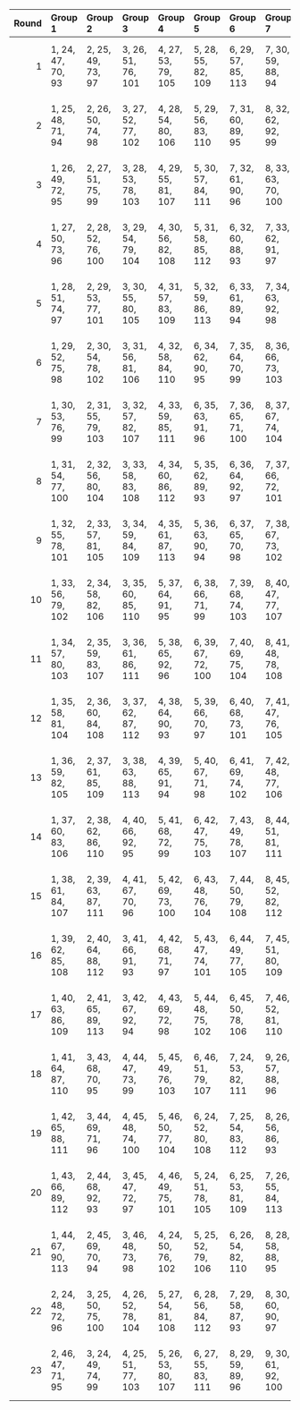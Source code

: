 |   Round | Group 1            | Group 2            | Group 3            | Group 4            | Group 5            | Group 6            | Group 7            | Group 8             | Group 9             | Group 10            | Group 11            | Group 12            | Group 13            | Group 14            | Group 15            | Group 16            | Group 17            | Group 18            | Group 19            | Group 20            | Group 21            | Group 22       | Group 23       |
|--------:|:-------------------|:-------------------|:-------------------|:-------------------|:-------------------|:-------------------|:-------------------|:--------------------|:--------------------|:--------------------|:--------------------|:--------------------|:--------------------|:--------------------|:--------------------|:--------------------|:--------------------|:--------------------|:--------------------|:--------------------|:--------------------|:---------------|:---------------|
|       1 | 1, 24, 47, 70, 93  | 2, 25, 49, 73, 97  | 3, 26, 51, 76, 101 | 4, 27, 53, 79, 105 | 5, 28, 55, 82, 109 | 6, 29, 57, 85, 113 | 7, 30, 59, 88, 94  | 8, 31, 61, 91, 98   | 9, 32, 63, 71, 102  | 10, 33, 65, 74, 106 | 11, 34, 67, 77, 110 | 13, 36, 48, 83, 95  | 14, 37, 50, 86, 99  | 15, 38, 52, 89, 103 | 16, 39, 54, 92, 107 | 17, 40, 56, 72, 111 | 19, 42, 60, 78, 96  | 20, 43, 62, 81, 100 | 21, 44, 64, 84, 104 | 22, 45, 66, 87, 108 | 23, 46, 68, 90, 112 | 12, 35, 69, 80 | 18, 41, 58, 75 |
|       2 | 1, 25, 48, 71, 94  | 2, 26, 50, 74, 98  | 3, 27, 52, 77, 102 | 4, 28, 54, 80, 106 | 5, 29, 56, 83, 110 | 7, 31, 60, 89, 95  | 8, 32, 62, 92, 99  | 9, 33, 64, 72, 103  | 10, 34, 66, 75, 107 | 11, 35, 68, 78, 111 | 13, 37, 49, 84, 96  | 14, 38, 51, 87, 100 | 15, 39, 53, 90, 104 | 16, 40, 55, 70, 108 | 17, 41, 57, 73, 112 | 18, 42, 59, 76, 93  | 19, 43, 61, 79, 97  | 20, 44, 63, 82, 101 | 21, 45, 65, 85, 105 | 22, 46, 67, 88, 109 | 23, 24, 69, 91, 113 | 6, 30, 58, 86  | 12, 36, 47, 81 |
|       3 | 1, 26, 49, 72, 95  | 2, 27, 51, 75, 99  | 3, 28, 53, 78, 103 | 4, 29, 55, 81, 107 | 5, 30, 57, 84, 111 | 7, 32, 61, 90, 96  | 8, 33, 63, 70, 100 | 9, 34, 65, 73, 104  | 10, 35, 67, 76, 108 | 11, 36, 69, 79, 112 | 12, 37, 48, 82, 93  | 13, 38, 50, 85, 97  | 14, 39, 52, 88, 101 | 15, 40, 54, 91, 105 | 16, 41, 56, 71, 109 | 17, 42, 58, 74, 113 | 18, 43, 60, 77, 94  | 19, 44, 62, 80, 98  | 20, 45, 64, 83, 102 | 21, 46, 66, 86, 106 | 22, 24, 68, 89, 110 | 6, 31, 59, 87  | 23, 25, 47, 92 |
|       4 | 1, 27, 50, 73, 96  | 2, 28, 52, 76, 100 | 3, 29, 54, 79, 104 | 4, 30, 56, 82, 108 | 5, 31, 58, 85, 112 | 6, 32, 60, 88, 93  | 7, 33, 62, 91, 97  | 8, 34, 64, 71, 101  | 9, 35, 66, 74, 105  | 10, 36, 68, 77, 109 | 11, 37, 47, 80, 113 | 12, 38, 49, 83, 94  | 13, 39, 51, 86, 98  | 14, 40, 53, 89, 102 | 15, 41, 55, 92, 106 | 16, 42, 57, 72, 110 | 18, 44, 61, 78, 95  | 19, 45, 63, 81, 99  | 20, 46, 65, 84, 103 | 21, 24, 67, 87, 107 | 22, 25, 69, 90, 111 | 17, 43, 59, 75 | 23, 26, 48, 70 |
|       5 | 1, 28, 51, 74, 97  | 2, 29, 53, 77, 101 | 3, 30, 55, 80, 105 | 4, 31, 57, 83, 109 | 5, 32, 59, 86, 113 | 6, 33, 61, 89, 94  | 7, 34, 63, 92, 98  | 8, 35, 65, 72, 102  | 9, 36, 67, 75, 106  | 10, 37, 69, 78, 110 | 12, 39, 50, 84, 95  | 13, 40, 52, 87, 99  | 14, 41, 54, 90, 103 | 15, 42, 56, 70, 107 | 16, 43, 58, 73, 111 | 18, 45, 62, 79, 96  | 19, 46, 64, 82, 100 | 20, 24, 66, 85, 104 | 21, 25, 68, 88, 108 | 22, 26, 47, 91, 112 | 23, 27, 49, 71, 93  | 11, 38, 48, 81 | 17, 44, 60, 76 |
|       6 | 1, 29, 52, 75, 98  | 2, 30, 54, 78, 102 | 3, 31, 56, 81, 106 | 4, 32, 58, 84, 110 | 6, 34, 62, 90, 95  | 7, 35, 64, 70, 99  | 8, 36, 66, 73, 103 | 9, 37, 68, 76, 107  | 10, 38, 47, 79, 111 | 12, 40, 51, 85, 96  | 13, 41, 53, 88, 100 | 14, 42, 55, 91, 104 | 15, 43, 57, 71, 108 | 16, 44, 59, 74, 112 | 17, 45, 61, 77, 93  | 18, 46, 63, 80, 97  | 19, 24, 65, 83, 101 | 20, 25, 67, 86, 105 | 21, 26, 69, 89, 109 | 22, 27, 48, 92, 113 | 23, 28, 50, 72, 94  | 5, 33, 60, 87  | 11, 39, 49, 82 |
|       7 | 1, 30, 53, 76, 99  | 2, 31, 55, 79, 103 | 3, 32, 57, 82, 107 | 4, 33, 59, 85, 111 | 6, 35, 63, 91, 96  | 7, 36, 65, 71, 100 | 8, 37, 67, 74, 104 | 9, 38, 69, 77, 108  | 10, 39, 48, 80, 112 | 11, 40, 50, 83, 93  | 12, 41, 52, 86, 97  | 13, 42, 54, 89, 101 | 14, 43, 56, 92, 105 | 15, 44, 58, 72, 109 | 16, 45, 60, 75, 113 | 17, 46, 62, 78, 94  | 18, 24, 64, 81, 98  | 19, 25, 66, 84, 102 | 20, 26, 68, 87, 106 | 21, 27, 47, 90, 110 | 23, 29, 51, 73, 95  | 5, 34, 61, 88  | 22, 28, 49, 70 |
|       8 | 1, 31, 54, 77, 100 | 2, 32, 56, 80, 104 | 3, 33, 58, 83, 108 | 4, 34, 60, 86, 112 | 5, 35, 62, 89, 93  | 6, 36, 64, 92, 97  | 7, 37, 66, 72, 101 | 8, 38, 68, 75, 105  | 9, 39, 47, 78, 109  | 10, 40, 49, 81, 113 | 11, 41, 51, 84, 94  | 12, 42, 53, 87, 98  | 13, 43, 55, 90, 102 | 14, 44, 57, 70, 106 | 15, 45, 59, 73, 110 | 17, 24, 63, 79, 95  | 18, 25, 65, 82, 99  | 19, 26, 67, 85, 103 | 20, 27, 69, 88, 107 | 21, 28, 48, 91, 111 | 23, 30, 52, 74, 96  | 16, 46, 61, 76 | 22, 29, 50, 71 |
|       9 | 1, 32, 55, 78, 101 | 2, 33, 57, 81, 105 | 3, 34, 59, 84, 109 | 4, 35, 61, 87, 113 | 5, 36, 63, 90, 94  | 6, 37, 65, 70, 98  | 7, 38, 67, 73, 102 | 8, 39, 69, 76, 106  | 9, 40, 48, 79, 110  | 11, 42, 52, 85, 95  | 12, 43, 54, 88, 99  | 13, 44, 56, 91, 103 | 14, 45, 58, 71, 107 | 15, 46, 60, 74, 111 | 17, 25, 64, 80, 96  | 18, 26, 66, 83, 100 | 19, 27, 68, 86, 104 | 20, 28, 47, 89, 108 | 21, 29, 49, 92, 112 | 22, 30, 51, 72, 93  | 23, 31, 53, 75, 97  | 10, 41, 50, 82 | 16, 24, 62, 77 |
|      10 | 1, 33, 56, 79, 102 | 2, 34, 58, 82, 106 | 3, 35, 60, 85, 110 | 5, 37, 64, 91, 95  | 6, 38, 66, 71, 99  | 7, 39, 68, 74, 103 | 8, 40, 47, 77, 107 | 9, 41, 49, 80, 111  | 11, 43, 53, 86, 96  | 12, 44, 55, 89, 100 | 13, 45, 57, 92, 104 | 14, 46, 59, 72, 108 | 15, 24, 61, 75, 112 | 16, 25, 63, 78, 93  | 17, 26, 65, 81, 97  | 18, 27, 67, 84, 101 | 19, 28, 69, 87, 105 | 20, 29, 48, 90, 109 | 21, 30, 50, 70, 113 | 22, 31, 52, 73, 94  | 23, 32, 54, 76, 98  | 4, 36, 62, 88  | 10, 42, 51, 83 |
|      11 | 1, 34, 57, 80, 103 | 2, 35, 59, 83, 107 | 3, 36, 61, 86, 111 | 5, 38, 65, 92, 96  | 6, 39, 67, 72, 100 | 7, 40, 69, 75, 104 | 8, 41, 48, 78, 108 | 9, 42, 50, 81, 112  | 10, 43, 52, 84, 93  | 11, 44, 54, 87, 97  | 12, 45, 56, 90, 101 | 13, 46, 58, 70, 105 | 14, 24, 60, 73, 109 | 15, 25, 62, 76, 113 | 16, 26, 64, 79, 94  | 17, 27, 66, 82, 98  | 18, 28, 68, 85, 102 | 19, 29, 47, 88, 106 | 20, 30, 49, 91, 110 | 22, 32, 53, 74, 95  | 23, 33, 55, 77, 99  | 4, 37, 63, 89  | 21, 31, 51, 71 |
|      12 | 1, 35, 58, 81, 104 | 2, 36, 60, 84, 108 | 3, 37, 62, 87, 112 | 4, 38, 64, 90, 93  | 5, 39, 66, 70, 97  | 6, 40, 68, 73, 101 | 7, 41, 47, 76, 105 | 8, 42, 49, 79, 109  | 9, 43, 51, 82, 113  | 10, 44, 53, 85, 94  | 11, 45, 55, 88, 98  | 12, 46, 57, 91, 102 | 13, 24, 59, 71, 106 | 14, 25, 61, 74, 110 | 16, 27, 65, 80, 95  | 17, 28, 67, 83, 99  | 18, 29, 69, 86, 103 | 19, 30, 48, 89, 107 | 20, 31, 50, 92, 111 | 22, 33, 54, 75, 96  | 23, 34, 56, 78, 100 | 15, 26, 63, 77 | 21, 32, 52, 72 |
|      13 | 1, 36, 59, 82, 105 | 2, 37, 61, 85, 109 | 3, 38, 63, 88, 113 | 4, 39, 65, 91, 94  | 5, 40, 67, 71, 98  | 6, 41, 69, 74, 102 | 7, 42, 48, 77, 106 | 8, 43, 50, 80, 110  | 10, 45, 54, 86, 95  | 11, 46, 56, 89, 99  | 12, 24, 58, 92, 103 | 13, 25, 60, 72, 107 | 14, 26, 62, 75, 111 | 16, 28, 66, 81, 96  | 17, 29, 68, 84, 100 | 18, 30, 47, 87, 104 | 19, 31, 49, 90, 108 | 20, 32, 51, 70, 112 | 21, 33, 53, 73, 93  | 22, 34, 55, 76, 97  | 23, 35, 57, 79, 101 | 9, 44, 52, 83  | 15, 27, 64, 78 |
|      14 | 1, 37, 60, 83, 106 | 2, 38, 62, 86, 110 | 4, 40, 66, 92, 95  | 5, 41, 68, 72, 99  | 6, 42, 47, 75, 103 | 7, 43, 49, 78, 107 | 8, 44, 51, 81, 111 | 10, 46, 55, 87, 96  | 11, 24, 57, 90, 100 | 12, 25, 59, 70, 104 | 13, 26, 61, 73, 108 | 14, 27, 63, 76, 112 | 15, 28, 65, 79, 93  | 16, 29, 67, 82, 97  | 17, 30, 69, 85, 101 | 18, 31, 48, 88, 105 | 19, 32, 50, 91, 109 | 20, 33, 52, 71, 113 | 21, 34, 54, 74, 94  | 22, 35, 56, 77, 98  | 23, 36, 58, 80, 102 | 3, 39, 64, 89  | 9, 45, 53, 84  |
|      15 | 1, 38, 61, 84, 107 | 2, 39, 63, 87, 111 | 4, 41, 67, 70, 96  | 5, 42, 69, 73, 100 | 6, 43, 48, 76, 104 | 7, 44, 50, 79, 108 | 8, 45, 52, 82, 112 | 9, 46, 54, 85, 93   | 10, 24, 56, 88, 97  | 11, 25, 58, 91, 101 | 12, 26, 60, 71, 105 | 13, 27, 62, 74, 109 | 14, 28, 64, 77, 113 | 15, 29, 66, 80, 94  | 16, 30, 68, 83, 98  | 17, 31, 47, 86, 102 | 18, 32, 49, 89, 106 | 19, 33, 51, 92, 110 | 21, 35, 55, 75, 95  | 22, 36, 57, 78, 99  | 23, 37, 59, 81, 103 | 3, 40, 65, 90  | 20, 34, 53, 72 |
|      16 | 1, 39, 62, 85, 108 | 2, 40, 64, 88, 112 | 3, 41, 66, 91, 93  | 4, 42, 68, 71, 97  | 5, 43, 47, 74, 101 | 6, 44, 49, 77, 105 | 7, 45, 51, 80, 109 | 8, 46, 53, 83, 113  | 9, 24, 55, 86, 94   | 10, 25, 57, 89, 98  | 11, 26, 59, 92, 102 | 12, 27, 61, 72, 106 | 13, 28, 63, 75, 110 | 15, 30, 67, 81, 95  | 16, 31, 69, 84, 99  | 17, 32, 48, 87, 103 | 18, 33, 50, 90, 107 | 19, 34, 52, 70, 111 | 21, 36, 56, 76, 96  | 22, 37, 58, 79, 100 | 23, 38, 60, 82, 104 | 14, 29, 65, 78 | 20, 35, 54, 73 |
|      17 | 1, 40, 63, 86, 109 | 2, 41, 65, 89, 113 | 3, 42, 67, 92, 94  | 4, 43, 69, 72, 98  | 5, 44, 48, 75, 102 | 6, 45, 50, 78, 106 | 7, 46, 52, 81, 110 | 9, 25, 56, 87, 95   | 10, 26, 58, 90, 99  | 11, 27, 60, 70, 103 | 12, 28, 62, 73, 107 | 13, 29, 64, 76, 111 | 15, 31, 68, 82, 96  | 16, 32, 47, 85, 100 | 17, 33, 49, 88, 104 | 18, 34, 51, 91, 108 | 19, 35, 53, 71, 112 | 20, 36, 55, 74, 93  | 21, 37, 57, 77, 97  | 22, 38, 59, 80, 101 | 23, 39, 61, 83, 105 | 8, 24, 54, 84  | 14, 30, 66, 79 |
|      18 | 1, 41, 64, 87, 110 | 3, 43, 68, 70, 95  | 4, 44, 47, 73, 99  | 5, 45, 49, 76, 103 | 6, 46, 51, 79, 107 | 7, 24, 53, 82, 111 | 9, 26, 57, 88, 96  | 10, 27, 59, 91, 100 | 11, 28, 61, 71, 104 | 12, 29, 63, 74, 108 | 13, 30, 65, 77, 112 | 14, 31, 67, 80, 93  | 15, 32, 69, 83, 97  | 16, 33, 48, 86, 101 | 17, 34, 50, 89, 105 | 18, 35, 52, 92, 109 | 19, 36, 54, 72, 113 | 20, 37, 56, 75, 94  | 21, 38, 58, 78, 98  | 22, 39, 60, 81, 102 | 23, 40, 62, 84, 106 | 2, 42, 66, 90  | 8, 25, 55, 85  |
|      19 | 1, 42, 65, 88, 111 | 3, 44, 69, 71, 96  | 4, 45, 48, 74, 100 | 5, 46, 50, 77, 104 | 6, 24, 52, 80, 108 | 7, 25, 54, 83, 112 | 8, 26, 56, 86, 93  | 9, 27, 58, 89, 97   | 10, 28, 60, 92, 101 | 11, 29, 62, 72, 105 | 12, 30, 64, 75, 109 | 13, 31, 66, 78, 113 | 14, 32, 68, 81, 94  | 15, 33, 47, 84, 98  | 16, 34, 49, 87, 102 | 17, 35, 51, 90, 106 | 18, 36, 53, 70, 110 | 20, 38, 57, 76, 95  | 21, 39, 59, 79, 99  | 22, 40, 61, 82, 103 | 23, 41, 63, 85, 107 | 2, 43, 67, 91  | 19, 37, 55, 73 |
|      20 | 1, 43, 66, 89, 112 | 2, 44, 68, 92, 93  | 3, 45, 47, 72, 97  | 4, 46, 49, 75, 101 | 5, 24, 51, 78, 105 | 6, 25, 53, 81, 109 | 7, 26, 55, 84, 113 | 8, 27, 57, 87, 94   | 9, 28, 59, 90, 98   | 10, 29, 61, 70, 102 | 11, 30, 63, 73, 106 | 12, 31, 65, 76, 110 | 14, 33, 69, 82, 95  | 15, 34, 48, 85, 99  | 16, 35, 50, 88, 103 | 17, 36, 52, 91, 107 | 18, 37, 54, 71, 111 | 20, 39, 58, 77, 96  | 21, 40, 60, 80, 100 | 22, 41, 62, 83, 104 | 23, 42, 64, 86, 108 | 13, 32, 67, 79 | 19, 38, 56, 74 |
|      21 | 1, 44, 67, 90, 113 | 2, 45, 69, 70, 94  | 3, 46, 48, 73, 98  | 4, 24, 50, 76, 102 | 5, 25, 52, 79, 106 | 6, 26, 54, 82, 110 | 8, 28, 58, 88, 95  | 9, 29, 60, 91, 99   | 10, 30, 62, 71, 103 | 11, 31, 64, 74, 107 | 12, 32, 66, 77, 111 | 14, 34, 47, 83, 96  | 15, 35, 49, 86, 100 | 16, 36, 51, 89, 104 | 17, 37, 53, 92, 108 | 18, 38, 55, 72, 112 | 19, 39, 57, 75, 93  | 20, 40, 59, 78, 97  | 21, 41, 61, 81, 101 | 22, 42, 63, 84, 105 | 23, 43, 65, 87, 109 | 7, 27, 56, 85  | 13, 33, 68, 80 |
|      22 | 2, 24, 48, 72, 96  | 3, 25, 50, 75, 100 | 4, 26, 52, 78, 104 | 5, 27, 54, 81, 108 | 6, 28, 56, 84, 112 | 7, 29, 58, 87, 93  | 8, 30, 60, 90, 97  | 9, 31, 62, 70, 101  | 10, 32, 64, 73, 105 | 11, 33, 66, 76, 109 | 12, 34, 68, 79, 113 | 13, 35, 47, 82, 94  | 14, 36, 49, 85, 98  | 15, 37, 51, 88, 102 | 16, 38, 53, 91, 106 | 17, 39, 55, 71, 110 | 19, 41, 59, 77, 95  | 20, 42, 61, 80, 99  | 21, 43, 63, 83, 103 | 22, 44, 65, 86, 107 | 23, 45, 67, 89, 111 | 1, 46, 69, 92  | 18, 40, 57, 74 |
|      23 | 2, 46, 47, 71, 95  | 3, 24, 49, 74, 99  | 4, 25, 51, 77, 103 | 5, 26, 53, 80, 107 | 6, 27, 55, 83, 111 | 8, 29, 59, 89, 96  | 9, 30, 61, 92, 100 | 10, 31, 63, 72, 104 | 11, 32, 65, 75, 108 | 12, 33, 67, 78, 112 | 13, 34, 69, 81, 93  | 14, 35, 48, 84, 97  | 15, 36, 50, 87, 101 | 16, 37, 52, 90, 105 | 17, 38, 54, 70, 109 | 18, 39, 56, 73, 113 | 19, 40, 58, 76, 94  | 20, 41, 60, 79, 98  | 21, 42, 62, 82, 102 | 22, 43, 64, 85, 106 | 23, 44, 66, 88, 110 | 1, 45, 68, 91  | 7, 28, 57, 86  |